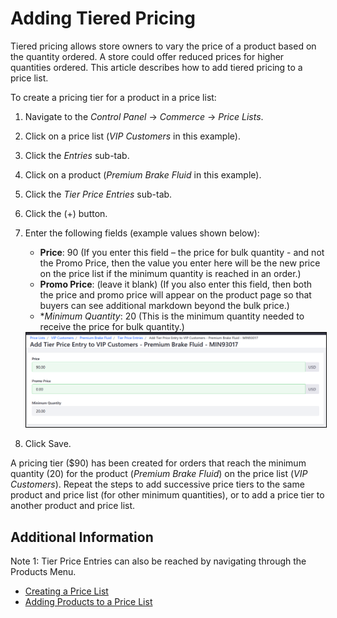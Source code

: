 # Adding Tiered Pricing

Tiered pricing allows store owners to vary the price of a product based on the quantity ordered. A store could offer reduced prices for higher quantities ordered. This article describes how to add tiered pricing to a price list.

To create a pricing tier for a product in a price list:

1. Navigate to the _Control Panel_ → _Commerce_ → _Price Lists_.
1. Click on a price list (_VIP Customers_ in this example).
1. Click the _Entries_ sub-tab.
1. Click on a product (_Premium Brake Fluid_ in this example).
1. Click the _Tier Price Entries_ sub-tab.
1. Click the (+) button.
1. Enter the following fields (example values shown below):
    * **Price**: 90 (If you enter this field – the price for bulk quantity - and not the Promo Price, then the value you enter here will be the new price on the price list if the minimum quantity is reached in an order.)
    * **Promo Price**: (leave it blank) (If you also enter this field, then both the price and promo price will appear on the product page so that buyers can see additional markdown beyond the bulk price.)
    * **Minimum Quantity*: 20 (This is the minimum quantity needed to receive the price for bulk quantity.)

    <img src="./images/01.png" width="700px" style="border: #000000 1px solid;">

1. Click Save.

A pricing tier ($90) has been created for orders that reach the minimum quantity (20) for the product (_Premium Brake Fluid_) on the price list (_VIP Customers_). Repeat the steps to add successive price tiers to the same product and price list (for other minimum quantities), or to add a price tier to another product and price list.

## Additional Information

Note 1: Tier Price Entries can also be reached by navigating through the Products Menu.

* [Creating a Price List](../creating-a-price-list/README.md)
* [Adding Products to a Price List](../adding-products-to-a-price-list/README.md)

